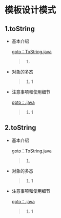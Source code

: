 # 模板设计模式

## 1.toString

*   基本介绍

    [goto：ToString.java](https://gitee.com/jia-yan\_dong/code/blob/master/Java/javacode/chapter08/src/com/hspedu/object\_/ToString.java)

    > 1.


*   对象的多态

    > 1. 1


*   注意事项和使用细节

    [goto：.java](mo-ban-she-ji-mo-shi.md#id-6.-zuo-yong-yu)

    > 1. 1

## 2.toString

*   基本介绍

    [goto：ToString.java](https://gitee.com/jia-yan\_dong/code/blob/master/Java/javacode/chapter08/src/com/hspedu/object\_/ToString.java)

    > 1.


*   对象的多态

    > 1. 1


*   注意事项和使用细节

    [goto：.java](mo-ban-she-ji-mo-shi.md#id-6.-zuo-yong-yu)

    > 1. 1
